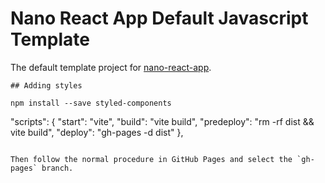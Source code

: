 # Nano React App Default Javascript Template

The default template project for [nano-react-app](https://github.com/nano-react-app/nano-react-app).

``````
## Adding styles

npm install --save styled-components

``````

"scripts": {
  "start": "vite",
  "build": "vite build",
  "predeploy": "rm -rf dist && vite build",
  "deploy": "gh-pages -d dist"
},
``````

Then follow the normal procedure in GitHub Pages and select the `gh-pages` branch.

